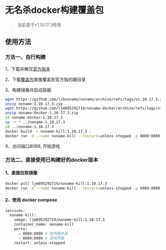 # 无名杀docker构建覆盖包

> 当前基于v1.10.17.3修改

## 使用方法

### 方法一、自行构建

1、下载并解压[官方版本](https://github.com/libnoname/noname/releases)

2、下载[覆盖包](https://github.com/ljm895292719/noname-docker/releases)直接覆盖到官方版的跟目录

3、构建镜像并启动容器

```bash
wget https://github.com/libnoname/noname/archive/refs/tags/v1.10.17.3.zip -O noname-1.10.17.3.zip
unzip noname-1.10.17.3.zip
wget https://github.com/ljm895292719/noname-docker/archive/refs/tags/v1.10.17.3.zip -O noname-docker-1.10.17.3.zip
unzip noname-docker-1.10.17.3.zip
cd noname-docker-1.10.17.3
cp -r * ../noname-1.10.17.3
cd ../noname-1.10.17.3
docker build -t noname-kill:1.10.17.3 .
docker run -d --name noname-kill --restart=unless-stopped -p 8089:8089 -p 8080:8080 noname-kill:1.10.17.3
```

4、访问端口8089, 开始游戏

### 方法二、直接使用已构建好的docker版本

#### 1、直接拉取镜像

```bash
docker pull ljm895292719/noname-kill:1.10.17.3
docker run -d --name noname-kill --restart=unless-stopped -p 8089:8089 -p 8080:8080 ljm895292719/noname-kill:1.10.17.3
```

#### 2、使用 docker compose

```bash
services:
  noname-kill:
    image: ljm895292719/noname-kill:1.10.17.3
    container_name: noname-kill
    ports:
      - 8080:8080 # 联网服务器
      - 8089:8089 # 游戏界面
    restart: unless-stopped
```







